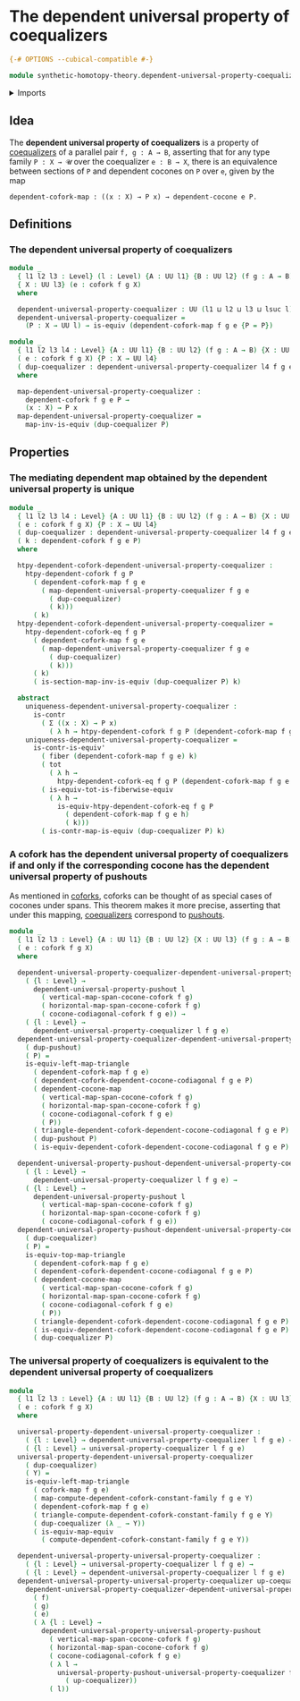 # The dependent universal property of coequalizers

```agda
{-# OPTIONS --cubical-compatible #-}

module synthetic-homotopy-theory.dependent-universal-property-coequalizers where
```

<details><summary>Imports</summary>

```agda
open import foundation.contractible-maps
open import foundation.contractible-types
open import foundation.dependent-pair-types
open import foundation.equivalences
open import foundation.fibers-of-maps
open import foundation.functoriality-dependent-pair-types
open import foundation.universe-levels

open import synthetic-homotopy-theory.26-descent
open import synthetic-homotopy-theory.coforks
open import synthetic-homotopy-theory.dependent-cocones-under-spans
open import synthetic-homotopy-theory.dependent-coforks
open import synthetic-homotopy-theory.dependent-universal-property-pushouts
open import synthetic-homotopy-theory.universal-property-coequalizers
```

</details>

## Idea

The **dependent universal property of coequalizers** is a property of
[coequalizers](synthetic-homotopy-theory.coequalizers.md) of a parallel pair
`f, g : A → B`, asserting that for any type family `P : X → 𝓤` over the
coequalizer `e : B → X`, there is an equivalence between sections of `P` and
dependent cocones on `P` over `e`, given by the map

```text
dependent-cofork-map : ((x : X) → P x) → dependent-cocone e P.
```

## Definitions

### The dependent universal property of coequalizers

```agda
module _
  { l1 l2 l3 : Level} (l : Level) {A : UU l1} {B : UU l2} (f g : A → B)
  { X : UU l3} (e : cofork f g X)
  where

  dependent-universal-property-coequalizer : UU (l1 ⊔ l2 ⊔ l3 ⊔ lsuc l)
  dependent-universal-property-coequalizer =
    (P : X → UU l) → is-equiv (dependent-cofork-map f g e {P = P})

module _
  { l1 l2 l3 l4 : Level} {A : UU l1} {B : UU l2} (f g : A → B) {X : UU l3}
  ( e : cofork f g X) {P : X → UU l4}
  ( dup-coequalizer : dependent-universal-property-coequalizer l4 f g e)
  where

  map-dependent-universal-property-coequalizer :
    dependent-cofork f g e P →
    (x : X) → P x
  map-dependent-universal-property-coequalizer =
    map-inv-is-equiv (dup-coequalizer P)
```

## Properties

### The mediating dependent map obtained by the dependent universal property is unique

```agda
module _
  { l1 l2 l3 l4 : Level} {A : UU l1} {B : UU l2} (f g : A → B) {X : UU l3}
  ( e : cofork f g X) {P : X → UU l4}
  ( dup-coequalizer : dependent-universal-property-coequalizer l4 f g e)
  ( k : dependent-cofork f g e P)
  where

  htpy-dependent-cofork-dependent-universal-property-coequalizer :
    htpy-dependent-cofork f g P
      ( dependent-cofork-map f g e
        ( map-dependent-universal-property-coequalizer f g e
          ( dup-coequalizer)
          ( k)))
      ( k)
  htpy-dependent-cofork-dependent-universal-property-coequalizer =
    htpy-dependent-cofork-eq f g P
      ( dependent-cofork-map f g e
        ( map-dependent-universal-property-coequalizer f g e
          ( dup-coequalizer)
          ( k)))
      ( k)
      ( is-section-map-inv-is-equiv (dup-coequalizer P) k)

  abstract
    uniqueness-dependent-universal-property-coequalizer :
      is-contr
        ( Σ ((x : X) → P x)
          ( λ h → htpy-dependent-cofork f g P (dependent-cofork-map f g e h) k))
    uniqueness-dependent-universal-property-coequalizer =
      is-contr-is-equiv'
        ( fiber (dependent-cofork-map f g e) k)
        ( tot
          ( λ h →
            htpy-dependent-cofork-eq f g P (dependent-cofork-map f g e h) k))
        ( is-equiv-tot-is-fiberwise-equiv
          ( λ h →
            is-equiv-htpy-dependent-cofork-eq f g P
              ( dependent-cofork-map f g e h)
              ( k)))
        ( is-contr-map-is-equiv (dup-coequalizer P) k)
```

### A cofork has the dependent universal property of coequalizers if and only if the corresponding cocone has the dependent universal property of pushouts

As mentioned in [coforks](synthetic-homotopy-theory.coforks.md), coforks can be
thought of as special cases of cocones under spans. This theorem makes it more
precise, asserting that under this mapping,
[coequalizers](synthetic-homotopy-theory.coequalizers.md) correspond to
[pushouts](synthetic-homotopy-theory.pushouts.md).

```agda
module _
  { l1 l2 l3 : Level} {A : UU l1} {B : UU l2} {X : UU l3} (f g : A → B)
  ( e : cofork f g X)
  where

  dependent-universal-property-coequalizer-dependent-universal-property-pushout :
    ( {l : Level} →
      dependent-universal-property-pushout l
        ( vertical-map-span-cocone-cofork f g)
        ( horizontal-map-span-cocone-cofork f g)
        ( cocone-codiagonal-cofork f g e)) →
    ( {l : Level} →
      dependent-universal-property-coequalizer l f g e)
  dependent-universal-property-coequalizer-dependent-universal-property-pushout
    ( dup-pushout)
    ( P) =
    is-equiv-left-map-triangle
      ( dependent-cofork-map f g e)
      ( dependent-cofork-dependent-cocone-codiagonal f g e P)
      ( dependent-cocone-map
        ( vertical-map-span-cocone-cofork f g)
        ( horizontal-map-span-cocone-cofork f g)
        ( cocone-codiagonal-cofork f g e)
        ( P))
      ( triangle-dependent-cofork-dependent-cocone-codiagonal f g e P)
      ( dup-pushout P)
      ( is-equiv-dependent-cofork-dependent-cocone-codiagonal f g e P)

  dependent-universal-property-pushout-dependent-universal-property-coequalizer :
    ( {l : Level} →
      dependent-universal-property-coequalizer l f g e) →
    ( {l : Level} →
      dependent-universal-property-pushout l
        ( vertical-map-span-cocone-cofork f g)
        ( horizontal-map-span-cocone-cofork f g)
        ( cocone-codiagonal-cofork f g e))
  dependent-universal-property-pushout-dependent-universal-property-coequalizer
    ( dup-coequalizer)
    ( P) =
    is-equiv-top-map-triangle
      ( dependent-cofork-map f g e)
      ( dependent-cofork-dependent-cocone-codiagonal f g e P)
      ( dependent-cocone-map
        ( vertical-map-span-cocone-cofork f g)
        ( horizontal-map-span-cocone-cofork f g)
        ( cocone-codiagonal-cofork f g e)
        ( P))
      ( triangle-dependent-cofork-dependent-cocone-codiagonal f g e P)
      ( is-equiv-dependent-cofork-dependent-cocone-codiagonal f g e P)
      ( dup-coequalizer P)
```

### The universal property of coequalizers is equivalent to the dependent universal property of coequalizers

```agda
module _
  { l1 l2 l3 : Level} {A : UU l1} {B : UU l2} (f g : A → B) {X : UU l3}
  ( e : cofork f g X)
  where

  universal-property-dependent-universal-property-coequalizer :
    ( {l : Level} → dependent-universal-property-coequalizer l f g e) →
    ( {l : Level} → universal-property-coequalizer l f g e)
  universal-property-dependent-universal-property-coequalizer
    ( dup-coequalizer)
    ( Y) =
    is-equiv-left-map-triangle
      ( cofork-map f g e)
      ( map-compute-dependent-cofork-constant-family f g e Y)
      ( dependent-cofork-map f g e)
      ( triangle-compute-dependent-cofork-constant-family f g e Y)
      ( dup-coequalizer (λ _ → Y))
      ( is-equiv-map-equiv
        ( compute-dependent-cofork-constant-family f g e Y))

  dependent-universal-property-universal-property-coequalizer :
    ( {l : Level} → universal-property-coequalizer l f g e) →
    ( {l : Level} → dependent-universal-property-coequalizer l f g e)
  dependent-universal-property-universal-property-coequalizer up-coequalizer =
    dependent-universal-property-coequalizer-dependent-universal-property-pushout
      ( f)
      ( g)
      ( e)
      ( λ {l : Level} →
        dependent-universal-property-universal-property-pushout
          ( vertical-map-span-cocone-cofork f g)
          ( horizontal-map-span-cocone-cofork f g)
          ( cocone-codiagonal-cofork f g e)
          ( λ l →
            universal-property-pushout-universal-property-coequalizer f g e
              ( up-coequalizer))
          ( l))
```
